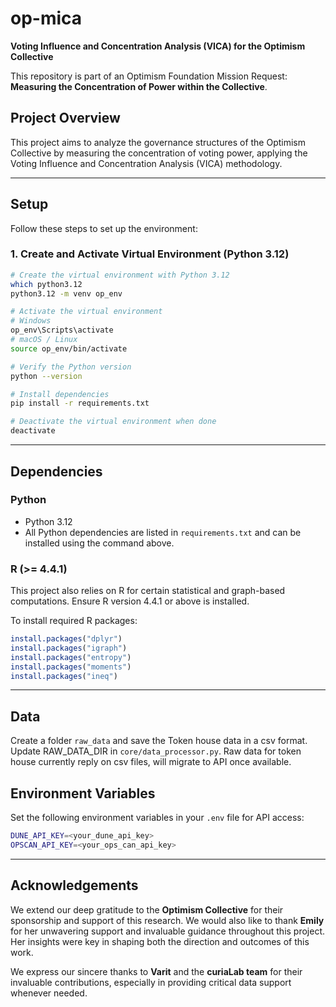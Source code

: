 
# **op-mica**
**Voting Influence and Concentration Analysis (VICA) for the Optimism Collective**

This repository is part of an Optimism Foundation Mission Request: **Measuring the Concentration of Power within the Collective**.

## **Project Overview**
This project aims to analyze the governance structures of the Optimism Collective by measuring the concentration of voting power, applying the Voting Influence and Concentration Analysis (VICA) methodology.

---

## **Setup**
Follow these steps to set up the environment:

### 1. **Create and Activate Virtual Environment** (Python 3.12)
```bash
# Create the virtual environment with Python 3.12
which python3.12
python3.12 -m venv op_env

# Activate the virtual environment
# Windows
op_env\Scripts\activate
# macOS / Linux
source op_env/bin/activate

# Verify the Python version
python --version

# Install dependencies
pip install -r requirements.txt

# Deactivate the virtual environment when done
deactivate
```

---

## **Dependencies**

### **Python**
- Python 3.12
- All Python dependencies are listed in `requirements.txt` and can be installed using the command above.

### **R** (>= 4.4.1)
This project also relies on R for certain statistical and graph-based computations. Ensure R version 4.4.1 or above is installed.

To install required R packages:
```r
install.packages("dplyr")
install.packages("igraph")
install.packages("entropy")
install.packages("moments")
install.packages("ineq")
```

---

## **Data**
Create a folder `raw_data` and save the Token house data in a csv format.
Update RAW_DATA_DIR in `core/data_processor.py`.
Raw data for token house currently reply on csv files, will migrate to API once available.

## **Environment Variables**
Set the following environment variables in your `.env` file for API access:

```bash
DUNE_API_KEY=<your_dune_api_key>
OPSCAN_API_KEY=<your_ops_can_api_key>
```

---

## **Acknowledgements**

We extend our deep gratitude to the **Optimism Collective** for their sponsorship and support of this research. We would also like to thank **Emily** for her unwavering support and invaluable guidance throughout this project. Her insights were key in shaping both the direction and outcomes of this work.

We express our sincere thanks to **Varit** and the **curiaLab team** for their invaluable contributions, especially in providing critical data support whenever needed.
